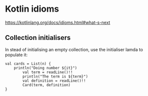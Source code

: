 # Kotlin idioms


https://kotlinlang.org/docs/idioms.html#what-s-next



## Collection initialisers


In stead of initialising an empty collection, use the initialiser lamda to populate it:

```
val cards = List(n) {
    println("Doing number ${it}")
        val term = readLine()!!
        println("The term is ${term}")
        val definition = readLine()!!
        Card(term, definition)
}
```


